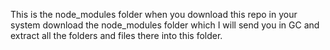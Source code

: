 This is the node_modules folder when you download this repo in your system download the node_modules folder which I will send you in GC and extract all the folders and files there into this folder.
